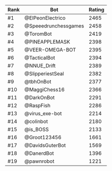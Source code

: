 Rank|Bot|Rating
---|---|---
#1|@ElPeonElectrico|2465
#2|@Speeedrunchessgames|2458
#3|@ToromBot|2419
#4|@PINEAPPLEMASK|2398
#5|@VEER-OMEGA-BOT|2395
#6|@TacticalBot|2394
#7|@NNUE_Drift|2389
#8|@SlipperiestSeal|2382
#9|@tbhOnBot|2377
#10|@MaggiChess16|2366
#11|@DarkOnBot|2291
#12|@RaspFish|2286
#13|@virus_exe-bot|2214
#14|@colinbot|2180
#15|@is_BOSS|2133
#16|@Groot123456|1661
#17|@DavidsGuterBot|1569
#18|@DanerdBot|1396
#19|@pawnrobot|1221
